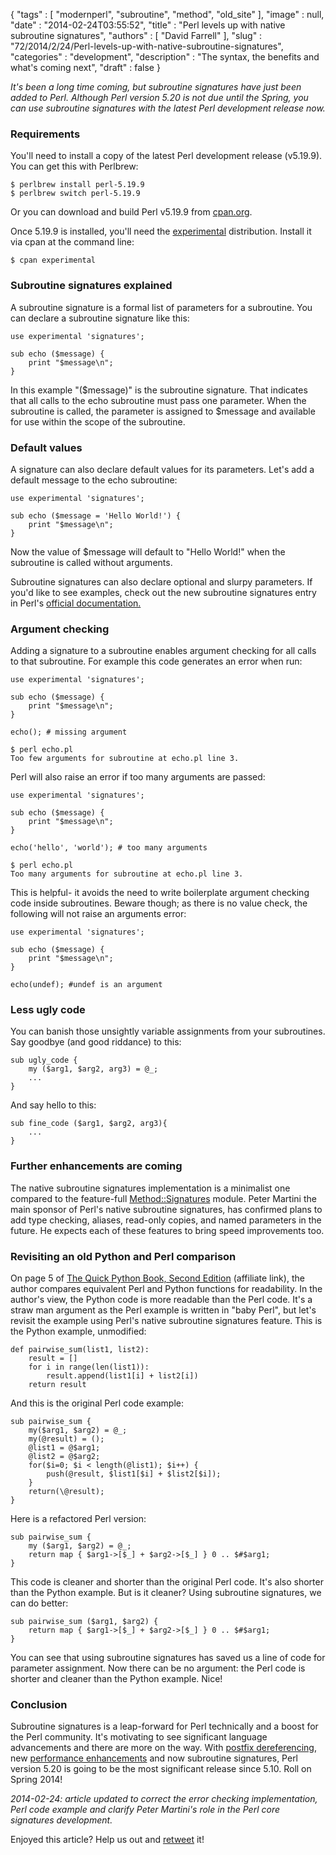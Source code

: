 {
   "tags" : [
      "modernperl",
      "subroutine",
      "method",
      "old_site"
   ],
   "image" : null,
   "date" : "2014-02-24T03:55:52",
   "title" : "Perl levels up with native subroutine signatures",
   "authors" : [
      "David Farrell"
   ],
   "slug" : "72/2014/2/24/Perl-levels-up-with-native-subroutine-signatures",
   "categories" : "development",
   "description" : "The syntax, the benefits and what's coming next",
   "draft" : false
}


*It's been a long time coming, but subroutine signatures have just been added to Perl. Although Perl version 5.20 is not due until the Spring, you can use subroutine signatures with the latest Perl development release now.*

### Requirements

You'll need to install a copy of the latest Perl development release (v5.19.9). You can get this with Perlbrew:

``` prettyprint
$ perlbrew install perl-5.19.9
$ perlbrew switch perl-5.19.9
```

Or you can download and build Perl v5.19.9 from [cpan.org](http://www.cpan.org/src/README.html).

Once 5.19.9 is installed, you'll need the [experimental](https://metacpan.org/pod/experimental) distribution. Install it via cpan at the command line:

``` prettyprint
$ cpan experimental
```

### Subroutine signatures explained

A subroutine signature is a formal list of parameters for a subroutine. You can declare a subroutine signature like this:

``` prettyprint
use experimental 'signatures';

sub echo ($message) {
    print "$message\n";
}
```

In this example "($message)" is the subroutine signature. That indicates that all calls to the echo subroutine must pass one parameter. When the subroutine is called, the parameter is assigned to $message and available for use within the scope of the subroutine.

### Default values

A signature can also declare default values for its parameters. Let's add a default message to the echo subroutine:

``` prettyprint
use experimental 'signatures';

sub echo ($message = 'Hello World!') {
    print "$message\n";
}
```

Now the value of $message will default to "Hello World!" when the subroutine is called without arguments.

Subroutine signatures can also declare optional and slurpy parameters. If you'd like to see examples, check out the new subroutine signatures entry in Perl's [official documentation.](http://search.cpan.org/~tonyc/perl-5.19.9/pod/perlsub.pod#Signatures)

### Argument checking

Adding a signature to a subroutine enables argument checking for all calls to that subroutine. For example this code generates an error when run:

``` prettyprint
use experimental 'signatures';

sub echo ($message) {
    print "$message\n";
}

echo(); # missing argument
```

``` prettyprint
$ perl echo.pl
Too few arguments for subroutine at echo.pl line 3.
```

Perl will also raise an error if too many arguments are passed:

``` prettyprint
use experimental 'signatures';

sub echo ($message) {
    print "$message\n";
}

echo('hello', 'world'); # too many arguments
```

``` prettyprint
$ perl echo.pl
Too many arguments for subroutine at echo.pl line 3.
```

This is helpful- it avoids the need to write boilerplate argument checking code inside subroutines. Beware though; as there is no value check, the following will not raise an arguments error:

``` prettyprint
use experimental 'signatures';

sub echo ($message) {
    print "$message\n";
}

echo(undef); #undef is an argument
```

### Less ugly code

You can banish those unsightly variable assignments from your subroutines. Say goodbye (and good riddance) to this:

``` prettyprint
sub ugly_code {
    my ($arg1, $arg2, arg3) = @_;
    ...
}
```

And say hello to this:

``` prettyprint
sub fine_code ($arg1, $arg2, arg3){
    ...
}
```

### Further enhancements are coming

The native subroutine signatures implementation is a minimalist one compared to the feature-full [Method::Signatures](https://metacpan.org/pod/Method::Signatures) module. Peter Martini the main sponsor of Perl's native subroutine signatures, has confirmed plans to add type checking, aliases, read-only copies, and named parameters in the future. He expects each of these features to bring speed improvements too.

### Revisiting an old Python and Perl comparison

On page 5 of [The Quick Python Book, Second Edition](http://www.amazon.com/gp/product/193518220X/ref=as_li_qf_sp_asin_tl?ie=UTF8&camp=1789&creative=9325&creativeASIN=193518220X&linkCode=as2&tag=perltrickscom-20) (affiliate link), the author compares equivalent Perl and Python functions for readability. In the author's view, the Python code is more readable than the Perl code. It's a straw man argument as the Perl example is written in "baby Perl", but let's revisit the example using Perl's native subroutine signatures feature. This is the Python example, unmodified:

``` prettyprint
def pairwise_sum(list1, list2):
    result = []
    for i in range(len(list1)):
        result.append(list1[i] + list2[i])
    return result
```

And this is the original Perl code example:

``` prettyprint
sub pairwise_sum {
    my($arg1, $arg2) = @_;
    my(@result) = ();
    @list1 = @$arg1;
    @list2 = @$arg2;
    for($i=0; $i < length(@list1); $i++) {
        push(@result, $list1[$i] + $list2[$i]);
    }
    return(\@result);
}
```

Here is a refactored Perl version:

``` prettyprint
sub pairwise_sum {
    my ($arg1, $arg2) = @_;
    return map { $arg1->[$_] + $arg2->[$_] } 0 .. $#$arg1;
}
```

This code is cleaner and shorter than the original Perl code. It's also shorter than the Python example. But is it cleaner? Using subroutine signatures, we can do better:

``` prettyprint
sub pairwise_sum ($arg1, $arg2) {
    return map { $arg1->[$_] + $arg2->[$_] } 0 .. $#$arg1;
}
```

You can see that using subroutine signatures has saved us a line of code for parameter assignment. Now there can be no argument: the Perl code is shorter and cleaner than the Python example. Nice!

### Conclusion

Subroutine signatures is a leap-forward for Perl technically and a boost for the Perl community. It's motivating to see significant language advancements and there are more on the way. With [postfix dereferencing](http://perltricks.com/article/68/2014/2/13/Cool-new-Perl-feature-postfix-dereferencing), new [performance enhancements](http://blogs.perl.org/users/matthew_horsfall/2014/02/perl-519x-performance-improvements.html) and now subroutine signatures, Perl version 5.20 is going to be the most significant release since 5.10. Roll on Spring 2014!

*2014-02-24: article updated to correct the error checking implementation, Perl code example and clarify Peter Martini's role in the Perl core signatures development.*

Enjoyed this article? Help us out and [retweet](https://twitter.com/intent/tweet?original_referer=http%3A%2F%2Fperltricks.com%2Farticle%2F72%2F2014%2F2%2F24%2FPerl-levels-up-with-native-subroutine-signatures&text=Perl+levels+up+with+native+subroutine+signatures&tw_p=tweetbutton&url=http%3A%2F%2Fperltricks.com%2Farticle%2F72%2F2014%2F2%2F24%2FPerl-levels-up-with-native-subroutine-signatures&via=perltricks) it!
